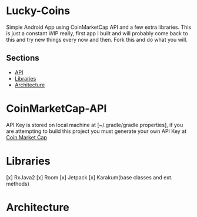# Lucky-Coins
Simple Android App using CoinMarketCap API and a few extra libraries. This is just a constant WIP really, first app I
built and will probably come back to this and try new things every now and then. Fork this and do what
you will.


Sections
--------

- [API](#CoinMarketCap-API)
- [Libraries](#Libraries)
- [Architecture](#Architecture)


# CoinMarketCap-API
API Key is stored on local machine at [~/.gradle/gradle.properties], if you are attempting to build this project you
must generate your own API Key at 
[Coin Market Cap](coinmarketcap.com/api)



# Libraries
[x] RxJava2
[x] Room
[x] Jetpack
[x] Karakum(base classes and ext. methods)

# Architecture

